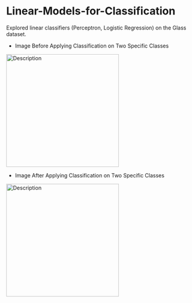 # Linear-Models-for-Classification
Explored linear classifiers (Perceptron, Logistic Regression) on the Glass dataset.


- Image Before Applying Classification on Two Specific Classes



<img src="https://github.com/user-attachments/assets/f3dba23d-cf02-40dd-99e2-c922198f9680" alt="Description" width="300" height="300">



- Image After Applying Classification on Two Specific Classes 



<img src="https://github.com/user-attachments/assets/8298f81b-464f-45e8-b8c3-668e36e8b14c" alt="Description" width="300" height="300"> 




